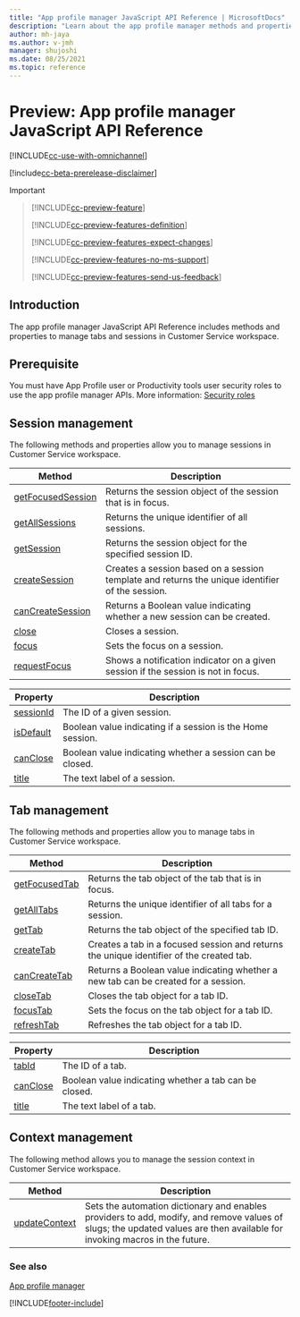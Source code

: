 ```yaml
---
title: "App profile manager JavaScript API Reference | MicrosoftDocs"
description: "Learn about the app profile manager methods and properties to manage tabs and sessions in Customer Service workspace."
author: mh-jaya
ms.author: v-jmh
manager: shujoshi
ms.date: 08/25/2021
ms.topic: reference
---
```


# Preview: App profile manager JavaScript API Reference


[!INCLUDE[cc-use-with-omnichannel](../../includes/cc-use-with-omnichannel.md)]

[!include[cc-beta-prerelease-disclaimer](../../includes/cc-beta-prerelease-disclaimer.md)]

> [!IMPORTANT]

> [!INCLUDE[cc-preview-feature](../includes/cc-preview-feature.md)]
>
> [!INCLUDE[cc-preview-features-definition](../includes/cc-preview-features-definition.md)]
>
> [!INCLUDE[cc-preview-features-expect-changes](../includes/cc-preview-features-expect-changes.md)]
>
> [!INCLUDE[cc-preview-features-no-ms-support](../includes/cc-preview-features-no-ms-support.md)]
>
> [!INCLUDE[cc-preview-features-send-us-feedback](../includes/cc-preview-features-send-us-feedback.md)]

## Introduction

The app profile manager JavaScript API Reference includes methods and properties to manage tabs and sessions in Customer Service workspace.

## Prerequisite

You must have App Profile user or Productivity tools user security roles to use the app profile manager APIs. More information: [Security roles](../security-roles.md)

## Session management

The following methods and properties allow you to manage sessions in Customer Service workspace.

| Method | Description |
|---------|-------------|
| [getFocusedSession](microsoft-apm/getFocusedSession.md) | Returns the session object of the session that is in focus. |
| [getAllSessions](microsoft-apm/getAllSessions.md) | Returns the unique identifier of all sessions. |
| [getSession](microsoft-apm/getSession.md) | Returns the session object for the specified session ID.  |
| [createSession](microsoft-apm/createSession.md) | Creates a session based on a session template and returns the unique identifier of the session. |
| [canCreateSession](microsoft-apm/canCreateSession.md) | Returns a Boolean value indicating whether a new session can be created.|
| [close](microsoft-apm/close.md) | Closes a session.|
| [focus](microsoft-apm/focus.md) | Sets the focus on a session. |
| [requestFocus](microsoft-apm/requestFocus.md) | Shows a notification indicator on a given session if the session is not in focus.|



| Property | Description |
|------------|-------------|
| [sessionId](microsoft-apm/sessionId.md) | The ID of a given session. |
| [isDefault](microsoft-apm/isDefault.md) | Boolean value indicating if a session is the Home session.|
| [canClose](microsoft-apm/canCloseSession.md) | Boolean value indicating whether a session can be closed. |
| [title](microsoft-apm/sessiontitle.md) | The text label of a session. |


## Tab management

The following methods and properties allow you to manage tabs in Customer Service workspace.

| Method | Description |
|---------|-------------|
| [getFocusedTab](microsoft-apm/getFocusedTab.md) | Returns the tab object of the tab that is in focus. |
| [getAllTabs](microsoft-apm/getAllTabs.md) | Returns the unique identifier of all tabs for a session. |
| [getTab](microsoft-apm/getTab.md) | Returns the tab object of the specified tab ID.  |
| [createTab](microsoft-apm/createTab.md) | Creates a tab in a focused session and returns the unique identifier of the created tab. |
| [canCreateTab](microsoft-apm/canCreateTab.md) | Returns a Boolean value indicating whether a new tab can be created for a session. |
| [closeTab](microsoft-apm/closeTab.md) | Closes the tab object for a tab ID. |
| [focusTab](microsoft-apm/focusTab.md) | Sets the focus on the tab object for a tab ID. |
| [refreshTab](microsoft-apm/refreshTab.md) | Refreshes the tab object for a tab ID.   |


| Property | Description |
|------------|-------------|
| [tabId](microsoft-apm/tabId.md) | The ID of a tab. |
| [canClose](microsoft-apm/canCloseTab.md) | Boolean value indicating whether a tab can be closed. |
| [title](microsoft-apm/tabtitle.md) | The text label of a tab. |



## Context management

The following method allows you to manage the session context in Customer Service workspace.

| Method | Description |
|---------|-------------|
| [updateContext](microsoft-apm/updateContext.md) | Sets the automation dictionary and enables providers to add, modify, and remove values of slugs; the updated values are then available for invoking macros in the future. |

### See also

[App profile manager](../app-profile-manager.md)  

[!INCLUDE[footer-include](../../includes/footer-banner.md)]
